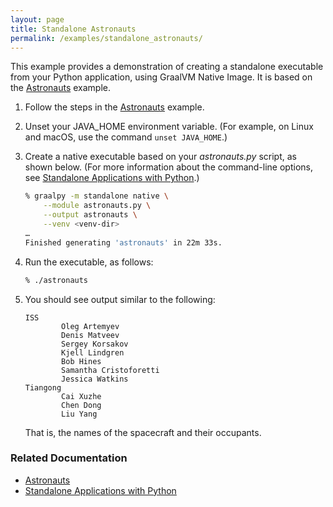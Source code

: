 ```yaml
---
layout: page
title: Standalone Astronauts
permalink: /examples/standalone_astronauts/
---
```


This example provides a demonstration of creating a standalone executable from your Python application, using GraalVM Native Image. 
It is based on the [Astronauts](/examples/astronauts/) example.

1. Follow the steps in the [Astronauts](/examples/astronauts/) example.

2. Unset your JAVA_HOME environment variable. 
(For example, on Linux and macOS, use the command `unset JAVA_HOME`.)

3. Create a native executable based on your _astronauts.py_ script, as shown below.
(For more information about the command-line options, see [Standalone Applications with Python]().)

    ```bash
    % graalpy -m standalone native \
        --module astronauts.py \
        --output astronauts \
        --venv <venv-dir>
    …
    Finished generating 'astronauts' in 22m 33s.
    ```

4. Run the executable, as follows:

    ```bash
    % ./astronauts
    ```

5. You should see output similar to the following:

    ```
    ISS
            Oleg Artemyev
            Denis Matveev
            Sergey Korsakov
            Kjell Lindgren
            Bob Hines
            Samantha Cristoforetti
            Jessica Watkins
    Tiangong
            Cai Xuzhe
            Chen Dong
            Liu Yang
    ```

    That is, the names of the spacecraft and their occupants.

### Related Documentation
* [Astronauts](/examples/astronauts/)
* [Standalone Applications with Python]()